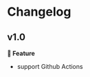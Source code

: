 # Changelog

## v1.0

**🚀 Feature**

- support Github Actions

<!-- **🐛 Bug Fix** -->
<!-- - Nothing. -->
